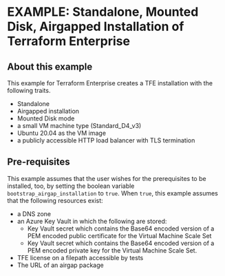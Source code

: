 # EXAMPLE: Standalone, Mounted Disk, Airgapped Installation of Terraform Enterprise

## About this example

This example for Terraform Enterprise creates a TFE
installation with the following traits.

- Standalone
- Airgapped installation
- Mounted Disk mode
- a small VM machine type (Standard_D4_v3)
- Ubuntu 20.04 as the VM image
- a publicly accessible HTTP load balancer with TLS termination

## Pre-requisites

This example assumes that the user wishes for the prerequisites to be installed, too,
by setting the boolean variable `bootstrap_airgap_installation` to `true`. When `true`,
this example assumes that the following resources exist:

- a DNS zone
- an Azure Key Vault in which the following are stored:
  - Key Vault secret which contains the Base64 encoded version of a PEM encoded public
    certificate for the Virtual Machine Scale Set
  - Key Vault secret which contains the Base64 encoded version of a PEM encoded private
    key for the Virtual Machine Scale Set.
- TFE license on a filepath accessible by tests
- The URL of an airgap package
